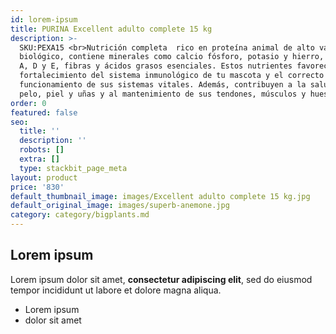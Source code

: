 ```yaml
---
id: lorem-ipsum
title: PURINA Excellent adulto complete 15 kg
description: >-
  SKU:PEXA15 <br>Nutrición completa  rico en proteína animal de alto valor
  biológico, contiene minerales como calcio fósforo, potasio y hierro, vitaminas
  A, D y E, fibras y ácidos grasos esenciales. Estos nutrientes favorecen el
  fortalecimiento del sistema inmunológico de tu mascota y el correcto
  funcionamiento de sus sistemas vitales. Además, contribuyen a la salud de su
  pelo, piel y uñas y al mantenimiento de sus tendones, músculos y huesos.
order: 0
featured: false
seo:
  title: ''
  description: ''
  robots: []
  extra: []
  type: stackbit_page_meta
layout: product
price: '830'
default_thumbnail_image: images/Excellent adulto complete 15 kg.jpg
default_original_image: images/superb-anemone.jpg
category: category/bigplants.md
---
```

## Lorem ipsum

Lorem ipsum dolor sit amet, **consectetur adipiscing elit**, sed do eiusmod tempor incididunt ut labore et dolore magna aliqua.

- Lorem ipsum
- dolor sit amet